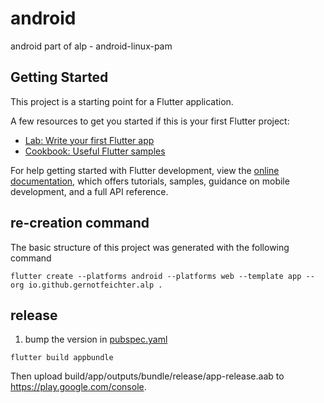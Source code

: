 # android

android part of alp - android-linux-pam

## Getting Started

This project is a starting point for a Flutter application.

A few resources to get you started if this is your first Flutter project:

- [Lab: Write your first Flutter app](https://docs.flutter.dev/get-started/codelab)
- [Cookbook: Useful Flutter samples](https://docs.flutter.dev/cookbook)

For help getting started with Flutter development, view the
[online documentation](https://docs.flutter.dev/), which offers tutorials,
samples, guidance on mobile development, and a full API reference.

## re-creation command
The basic structure of this project was generated with the following command
```
flutter create --platforms android --platforms web --template app --org io.github.gernotfeichter.alp .
```

## release

1. bump the version in [pubspec.yaml](pubspec.yaml)
```
flutter build appbundle
```
Then upload build/app/outputs/bundle/release/app-release.aab to https://play.google.com/console.
